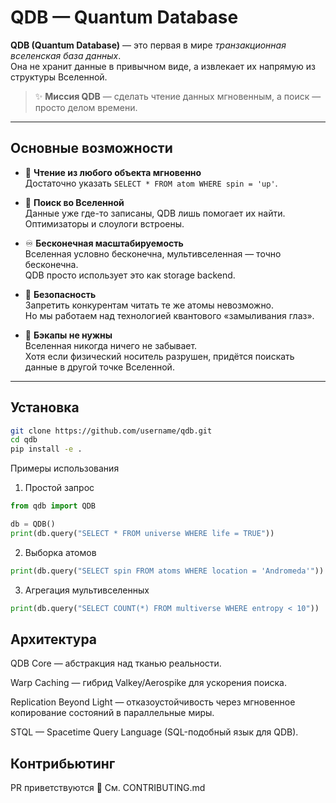 # QDB — Quantum Database

**QDB (Quantum Database)** — это первая в мире *транзакционная вселенская база данных*.  
Она не хранит данные в привычном виде, а извлекает их напрямую из структуры Вселенной.  

> ✨ **Миссия QDB** — сделать чтение данных мгновенным, а поиск — просто делом времени.

---

## Основные возможности

- 📖 **Чтение из любого объекта мгновенно**  
  Достаточно указать `SELECT * FROM atom WHERE spin = 'up'`.

- 🔎 **Поиск во Вселенной**  
  Данные уже где-то записаны, QDB лишь помогает их найти.  
  Оптимизаторы и слоулоги встроены.

- ♾️ **Бесконечная масштабируемость**  
  Вселенная условно бесконечна, мультивселенная — точно бесконечна.  
  QDB просто использует это как storage backend.

- 🔐 **Безопасность**  
  Запретить конкурентам читать те же атомы невозможно.  
  Но мы работаем над технологией квантового «замыливания глаз».

- 💾 **Бэкапы не нужны**  
  Вселенная никогда ничего не забывает.  
  Хотя если физический носитель разрушен, придётся поискать данные в другой точке Вселенной.

---

## Установка

```bash
git clone https://github.com/username/qdb.git
cd qdb
pip install -e .
```

Примеры использования
1. Простой запрос
```python
from qdb import QDB

db = QDB()
print(db.query("SELECT * FROM universe WHERE life = TRUE"))
```

2. Выборка атомов
```python
print(db.query("SELECT spin FROM atoms WHERE location = 'Andromeda'"))
```

3. Агрегация мультивселенных
```python
print(db.query("SELECT COUNT(*) FROM multiverse WHERE entropy < 10"))
```


## Архитектура

QDB Core — абстракция над тканью реальности.

Warp Caching — гибрид Valkey/Aerospike для ускорения поиска.

Replication Beyond Light — отказоустойчивость через мгновенное копирование состояний в параллельные миры.

STQL — Spacetime Query Language (SQL-подобный язык для QDB).

## Контрибьютинг

PR приветствуются 🚀
См. CONTRIBUTING.md


